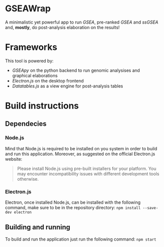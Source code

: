 # GSEAWrap
A minimalistic yet powerful app to run *GSEA*, pre-ranked *GSEA* and *ssGSEA* and, **mostly**, do post-analysis elaboration on the results!

# Frameworks
This tool is powered by:
- *GSEApy* on the python backend to run genomic analysises and graphical elaborations
- *Electron.js* on the desktop frontend
- *Datatables.js* as a view engine for post-analysis tables

# Build instructions
## Dependecies
### Node.js
Mind that Node.js is required to be installed on you system in order to build and run this application.
Moreover, as suggested on the official Electron.js website:
> Please install Node.js using pre-built installers for your platform. You may encounter incompatibility issues with different development tools otherwise.
### Electron.js
Electron, once installed Node.js, can be installed with the following command, make sure to be in the repository directory:
`npm install --save-dev electron`
## Building and running
To build and run the application just run the following command:
`npm start`
